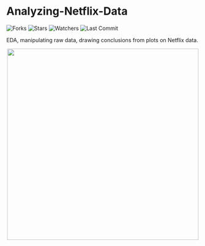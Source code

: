 <h1>Analyzing-Netflix-Data</h1>

![Forks](https://img.shields.io/github/forks/shukkkur/Analyzing-Netflix-Data.svg)
![Stars](https://img.shields.io/github/stars/shukkkur/Analyzing-Netflix-Data.svg)
![Watchers](https://img.shields.io/github/watchers/shukkkur/Analyzing-Netflix-Data.svg)
![Last Commit](https://img.shields.io/github/last-commit/shukkkur/Analyzing-Netflix-Data.svg) 

EDA, manipulating raw data, drawing conclusions from plots on Netflix data.

<p align="center">
  <img width="500" height="500" src="https://upload.wikimedia.org/wikipedia/commons/0/08/Netflix_2015_logo.svg"/>
</p>
